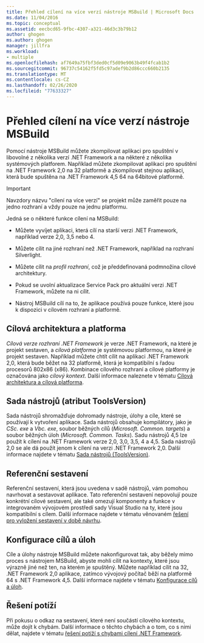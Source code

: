 ```yaml
---
title: Přehled cílení na více verzí nástroje MSBuild | Microsoft Docs
ms.date: 11/04/2016
ms.topic: conceptual
ms.assetid: eecbcd65-9fbc-4307-a321-46d3c3b79b12
author: ghogen
ms.author: ghogen
manager: jillfra
ms.workload:
- multiple
ms.openlocfilehash: af7649a75fbf3ded0cf5d09e9063b49f4fcab1b2
ms.sourcegitcommit: 96737c54162f5fd5c97adef9b2d86ccc660b2135
ms.translationtype: MT
ms.contentlocale: cs-CZ
ms.lasthandoff: 02/26/2020
ms.locfileid: "77633327"
---
```

# <a name="msbuild-multitargeting-overview"></a>Přehled cílení na více verzí nástroje MSBuild

Pomocí nástroje MSBuild můžete zkompilovat aplikaci pro spuštění v libovolné z několika verzí .NET Framework a na některé z několika systémových platforem. Například můžete zkompilovat aplikaci pro spuštění na .NET Framework 2,0 na 32 platformě a zkompilovat stejnou aplikaci, která bude spuštěna na .NET Framework 4,5 64 na 64bitové platformě.

> [!IMPORTANT]
> Navzdory názvu "cílení na více verzí" se projekt může zaměřit pouze na jedno rozhraní a vždy pouze na jednu platformu.

 Jedná se o některé funkce cílení na MSBuild:

- Můžete vyvíjet aplikaci, která cílí na starší verzi .NET Framework, například verze 2,0, 3,5 nebo 4.

- Můžete cílit na jiné rozhraní než .NET Framework, například na rozhraní Silverlight.

- Můžete cílit na *profil rozhraní*, což je předdefinovaná podmnožina cílové architektury.

- Pokud se uvolní aktualizace Service Pack pro aktuální verzi .NET Framework, můžete na ni cílit.

- Nástroj MSBuild cílí na to, že aplikace používá pouze funkce, které jsou k dispozici v cílovém rozhraní a platformě.

## <a name="target-framework-and-platform"></a>Cílová architektura a platforma

 *Cílová verze rozhraní .NET Framework* je verze .NET Framework, na které je projekt sestaven, a *cílová platforma* je systémovou platformou, na které je projekt sestaven.  Například můžete chtít cílit na aplikaci .NET Framework 2,0, která bude běžet na 32 platformě, která je kompatibilní s řadou procesorů 802x86 (x86). Kombinace cílového rozhraní a cílové platformy je označována jako *cílový kontext*. Další informace naleznete v tématu [Cílová architektura a cílová platforma](../msbuild/msbuild-target-framework-and-target-platform.md).

## <a name="toolset-toolsversion"></a>Sada nástrojů (atribut ToolsVersion)

 Sada nástrojů shromažďuje dohromady nástroje, úlohy a cíle, které se používají k vytvoření aplikace. Sada nástrojů obsahuje kompilátory, jako je *CSc. exe* a *Vbc. exe*, soubor běžných cílů (*Microsoft. Common. targets*) a soubor běžných úloh (*Microsoft. Common. Tasks*). Sadu nástrojů 4,5 lze použít k cílení na .NET Framework verze 2,0, 3,0, 3,5, 4 a 4,5. Sada nástrojů 2,0 se ale dá použít jenom k cílení na verzi .NET Framework 2,0. Další informace najdete v tématu [Sada nástrojů (ToolsVersion)](../msbuild/msbuild-toolset-toolsversion.md).

## <a name="reference-assemblies"></a>Referenční sestavení

 Referenční sestavení, která jsou uvedena v sadě nástrojů, vám pomohou navrhovat a sestavovat aplikace. Tato referenční sestavení nepovolují pouze konkrétní cílové sestavení, ale také omezují komponenty a funkce v integrovaném vývojovém prostředí sady Visual Studio na ty, které jsou kompatibilní s cílem. Další informace najdete v tématu věnovaném [řešení pro vyložení sestavení v době návrhu](../msbuild/resolving-assemblies-at-design-time.md).

## <a name="configure-targets-and-tasks"></a>Konfigurace cílů a úloh

 Cíle a úlohy nástroje MSBuild můžete nakonfigurovat tak, aby běžely mimo proces s nástrojem MSBuild, abyste mohli cílit na kontexty, které jsou výrazně jiné než ten, na kterém je spuštěný.  Můžete například cílit na 32, .NET Framework 2,0 aplikace, zatímco vývojový počítač běží na platformě 64 s .NET Framework 4,5. Další informace najdete v tématu [Konfigurace cílů a úloh](../msbuild/configuring-targets-and-tasks.md).

## <a name="troubleshooting"></a>Řešení potíží

 Při pokusu o odkaz na sestavení, které není součástí cílového kontextu, může dojít k chybám. Další informace o těchto chybách a o tom, co s nimi dělat, najdete v tématu [řešení potíží s chybami cílení .NET Framework](../msbuild/troubleshooting-dotnet-framework-targeting-errors.md).

